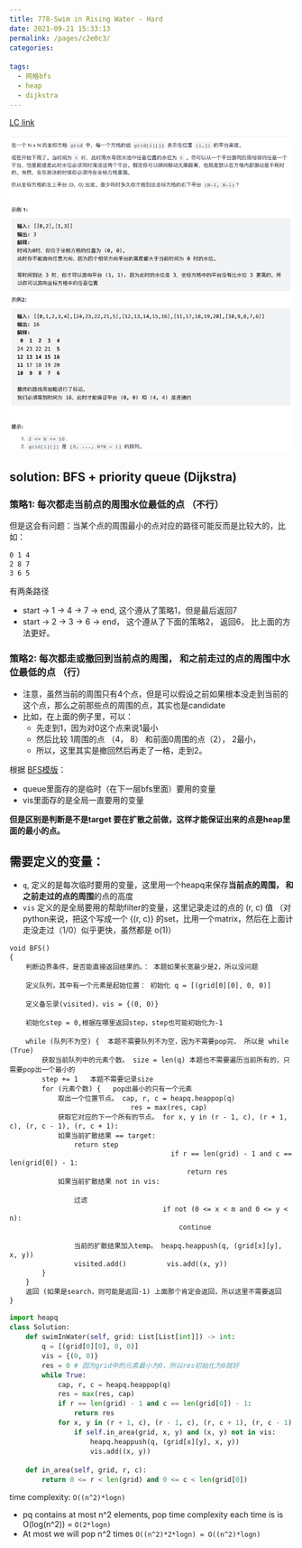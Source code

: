 ```yaml
---
title: 778-Swim in Rising Water - Hard
date: 2021-09-21 15:33:13
permalink: /pages/c2e0c3/
categories:

tags:
  - 网格bfs
  - heap
  - dijkstra
---
```

[LC link](https://leetcode.com/problems/swim-in-rising-water/)

![](https://raw.githubusercontent.com/emmableu/image/master/778-0.png)


## solution:  BFS + priority queue (Dijkstra)

### 策略1: 每次都走**当前点的周围**水位最低的点 （不行）
但是这会有问题：当某个点的周围最小的点对应的路径可能反而是比较大的，比如：
```
0 1 4
2 8 7
3 6 5
```
有两条路径
- start -> 1 -> 4 -> 7 -> end, 这个遵从了策略1，但是最后返回7
- start -> 2 -> 3 -> 6 -> end， 这个遵从了下面的策略2， 返回6， 比上面的方法更好。 

### 策略2: 每次都走或撤回到**当前点的周围， 和之前走过的点的周围**中水位最低的点 （行）
- 注意，虽然当前的周围只有4个点，但是可以假设之前如果根本没走到当前的这个点，那么之前那些点的周围的点，其实也是candidate
- 比如，在上面的例子里，可以：
	- 先走到1，因为对0这个点来说1最小
	- 然后比较 1周围的点 （4， 8） 和前面0周围的点（2）， 2最小，
	- 所以，这里其实是撤回然后再走了一格，走到2。 


根据 [BFS模版](https://emmableu.github.io/blog/pages/8b354b/#_1-%E5%B1%82%E5%BA%8F%E9%81%8D%E5%8E%86)：
- queue里面存的是临时（在下一层bfs里面）要用的变量
- vis里面存的是全局一直要用的变量


**但是区别是判断是不是target 要在扩散之前做，这样才能保证出来的点是heap里面的最小的点。**

## 需要定义的变量：
- `q`, 定义的是每次临时要用的变量，这里用一个heapq来保存**当前点的周围， 和之前走过的点的周围**的点的高度
- `vis` 定义的是全局要用的帮助filter的变量，这里记录走过的点的 (r, c) 值 （对python来说，把这个写成一个 {(r, c)} 的set，比用一个matrix，然后在上面计走没走过（1/0）似乎更快，虽然都是 o(1)）


```
void BFS()
{
    判断边界条件，是否能直接返回结果的。： 本题如果长宽最少是2，所以没问题

    定义队列，其中有一个元素是起始位置： 初始化 q = [(grid[0][0], 0, 0)]

    定义备忘录(visited)，vis = {(0, 0)}

    初始化step = 0,根据在哪里返回step，step也可能初始化为-1

    while (队列不为空) {  本题不需要队列不为空，因为不需要pop完， 所以是 while (True)
        获取当前队列中的元素个数。 size = len(q) 本题也不需要遍历当前所有的，只需要pop出一个最小的
        step += 1   本题不需要记录size 
        for (元素个数) {   pop出最小的只有一个元素
            取出一个位置节点。 cap, r, c = heapq.heappop(q)
						      res = max(res, cap)
            获取它对应的下一个所有的节点。 for x, y in (r - 1, c), (r + 1, c), (r, c - 1), (r, c + 1):
            如果当前扩散结果 == target: 
                return step
						                if r == len(grid) - 1 and c == len(grid[0]) - 1:
											return res
            如果当前扩散结果 not in vis:
                                          
                过滤
                                      if not (0 <= x < m and 0 <= y < n):
                                          continue

                当前的扩散结果加入temp。 heapq.heappush(q, (grid[x][y], x, y))
                visited.add()          vis.add((x, y))
        }
    }
    返回 (如果是search，则可能是返回-1) 上面那个肯定会返回，所以这里不需要返回
}

```

```python
import heapq
class Solution:
    def swimInWater(self, grid: List[List[int]]) -> int:
        q = [(grid[0][0], 0, 0)]
        vis = {(0, 0)}
        res = 0 # 因为grid中的元素最小为0，所以res初始化为0就好
        while True:
            cap, r, c = heapq.heappop(q)
            res = max(res, cap)
            if r == len(grid) - 1 and c == len(grid[0]) - 1:
                return res
            for x, y in (r + 1, c), (r - 1, c), (r, c + 1), (r, c - 1):
                if self.in_area(grid, x, y) and (x, y) not in vis:
                    heapq.heappush(q, (grid[x][y], x, y))
                    vis.add((x, y))
          
    def in_area(self, grid, r, c):
        return 0 <= r < len(grid) and 0 <= c < len(grid[0])
```

time complexity: `O((n^2)*logn)`

- pq contains at most n^2 elements, pop time complexity each time is is O(log(n^2)) = `O(2*logn)`
- At most we will pop n^2 times
`O((n^2)*2*logn) = O((n^2)*logn)`
